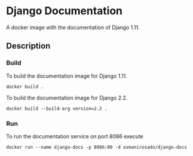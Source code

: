 # Django Documentation

A docker image with the documentation of Django 1.11.

## Description

### Build

To build the documentation image for Django 1.11.

```[bash]
docker build .
```

To build the documentation image for Django 2.2.

```[bash]
docker build --build-arg version=2.2 .
```

### Run

To run the documentation service on port 8086 execute

```
docker run --name django-docs -p 8086:80 -d osmanirosado/django-docs
```
